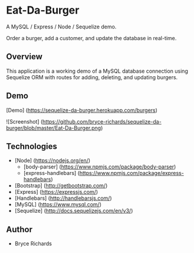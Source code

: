 # Eat-Da-Burger

A MySQL / Express / Node / Sequelize demo.

Order a burger, add a customer, and update the database in real-time.

## Overview

This application is a working demo of a MySQL database connection using Sequelize ORM with routes for adding, deleting, and updating burgers.

## Demo

[Demo] (https://sequelize-da-burger.herokuapp.com/burgers)

![Screenshot] (https://github.com/bryce-richards/sequelize-da-burger/blob/master/Eat-Da-Burger.png)

## Technologies

* [Node] (https://nodejs.org/en/)
  * [body-parser] (https://www.npmjs.com/package/body-parser)
  * [express-handlebars] (https://www.npmjs.com/package/express-handlebars)
* [Bootstrap] (http://getbootstrap.com/)
* [Express] (https://expressjs.com/)
* [Handlebars] (http://handlebarsjs.com/)
* [MySQL] (https://www.mysql.com/)
* [Sequelize] (http://docs.sequelizejs.com/en/v3/)

## Author

* Bryce Richards
